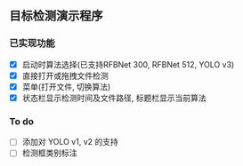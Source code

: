 ## 目标检测演示程序
### 已实现功能
 - [x] 启动时算法选择(已支持RFBNet 300, RFBNet 512, YOLO v3)
 - [x] 直接打开或拖拽文件检测
 - [x] 菜单(打开文件, 切换算法)
 - [x] 状态栏显示检测时间及文件路径, 标题栏显示当前算法

### To do
 - [ ] 添加对 YOLO v1, v2 的支持
 - [ ] 检测框类别标注